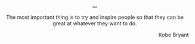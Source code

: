 <p align="center">
   <a href="https://www.youtube.com/watch?v=v_VU5wwv2lM"
   <img src="https://github.com/SunTzunami/SunTzunami/blob/main/demo/mamba.gif"> <br>
   </a>
  <a href=<a href="https://www.youtube.com/watch?v=C9I-W1eTCbk">...</a><br><br>
  The most important thing is to try and inspire people so that they can be great at whatever they want to do.<br>
  <p align="right">Kobe Bryant</p>
</p>
